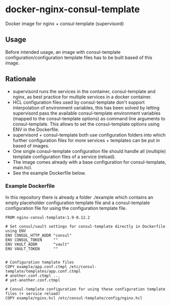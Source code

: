 # docker-nginx-consul-template
Docker image for nginx + consul-template (supervisord)


Usage
-----
Before intended usage, an image with consul-template configuration/configuration template files has to be built based of this image.


Rationale
---------
- supervisord runs the services in the container, consul-template and nginx, as best practice for multiple services in a docker container.
- HCL configuration files used by consul-template don't support interpolation of environment variables, 
  this has been solved by letting supervisord pass the available consul-template environment variables 
  (mapped to the consul-template options) as command line arguments to consul-template.
  This allows to set the consul-template options using ENV in the Dockerfile.
- supervisord + consul-template both use configuration folders into which further configuration files for more services + templates can be put in based of images.
- One single consul-template configuration file should handle all (multiple) template configuration files of a service (reload).
- The image comes already with a base configuration for consul-template, main.hcl.
- See the example Dockerfile below.


### Example Dockerfile
In this repository there is already a folder ./example which contains 
an empty placeholder configuration template file 
and a consul-template configuration file for using the configuration template file.

````
FROM nginx-consul-template:1.9-0.12.2

# Set consul/vault settings for consul-template directly in Dockerfile using ENV
ENV CONSUL_HTTP_ADDR "consul"
ENV CONSUL_TOKEN     ""
ENV VAULT_ADDR       "vault"
ENV VAULT_TOKEN      ""


# Configuration template files
COPY example/app.conf.ctmpl /etc/consul-template/templates/app.conf.ctmpl
# another.conf.ctmpl ...
# yet-another.conf.ctmpl

# Consul-template configuration for using these configuration template files (+ service reload)
COPY example/nginx.hcl /etc/consul-template/config/nginx.hcl

````
